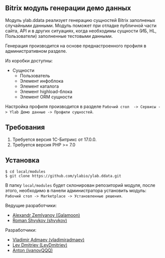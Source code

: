 ## Bitrix модуль генерации демо данных

Модуль ylab.ddata реализует генерацию сущностей Bitrix заполненых случайными данными. Модуль поможет при отладке 
публичной части сайта, API и в других ситуациях, когда необходимы сущности (ИБ, HL, Пользователи) заполненные тестовыми 
данными.

Генерация производится на основе преднастроенного профиля в административном разделе.

Из коробки доступны:
* Сущности
    * Пользователь
    * Элемент инфоблока
    * Элемент каталога
    * Элемент highload-блока
    * Элемент ORM сущности

Настройка профиля производится в разделе `Рабочий стол  -> Сервисы -> Ylab Демо данные -> Профили сущностей`.

## Требования
1. Требуется версия 1С-Битрикс от 17.0.0.
2. Требуется версия PHP >= 7.0

## Установка
```
$ cd local/modules
$ git clone https://github.com/ylabio/ylab.ddata.git
```
В папку `local/modules` будет склонирован репозиторий модуля, после этого, необходимо в панели администратора установить 
модуль: `Рабочий стол -> Marketplace -> Установленные решения`.

Ведущие разработчики: 

- [Alexandr Zemlyanoy (Galamoon)](https://github.com/Galamoon)
- [Roman Shvykov (shvykov)](https://github.com/shvykov)

Разработчики:

- [Vladimir Admaev (vladimiradmaev)](https://github.com/vladimiradmaev)
- [Lev Dmitriev (LevDmitriev)](https://github.com/LevDmitriev)
- [Anton (ivanovQQQ)](https://github.com/ivanovQQQ)

